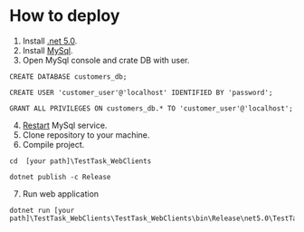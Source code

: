 # How to deploy

1. Install [.net 5.0](https://dotnet.microsoft.com/en-us/download/dotnet/5.0).
2. Install [MySql](https://dev.mysql.com/doc/mysql-installation-excerpt/5.7/en/).
3. Open MySql console and crate DB with user.
```ssh
CREATE DATABASE customers_db;

CREATE USER 'customer_user'@'localhost' IDENTIFIED BY 'password';

GRANT ALL PRIVILEGES ON customers_db.* TO 'customer_user'@'localhost';
```
4. [Restart](https://www.mysqltutorial.org/mysql-adminsitration/restart-mysql/#:~:text=Restart%20MySQL%20Server%20on%20Windows,-If%20MySQL%20installed&text=First%2C%20open%20the%20Run%20window,and%20click%20the%20restart%20button.) MySql service.
5. Clone repository to your machine.
6. Compile project.
```ssh
cd  [your path]\TestTask_WebClients

dotnet publish -c Release
```
7. Run web application
```ssh
dotnet run [your path]\TestTask_WebClients\TestTask_WebClients\bin\Release\net5.0\TestTask_WebClients.dll```

